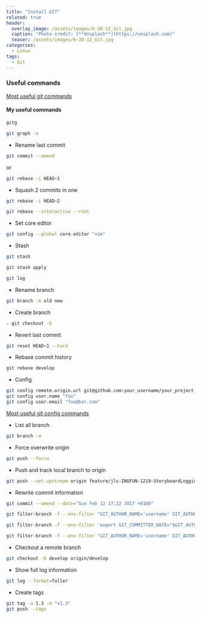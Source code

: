 ```yaml
---
title: "Install GIT"
related: true
header:
  overlay_image: /assets/images/6-30-12_Git.jpg
  caption: "Photo credit: [**Unsplash**](https://unsplash.com)"
  teaser: /assets/images/6-30-12_Git.jpg
categories:
  - Linux
tags:
  - Git
---
```


### Useful commands

[Most useful git commands](https://orga.cat/posts/most-useful-git-commands)

#### My useful commands

```bash
gitg
```
```bash
git graph -a
```

- Rename last commit

```bash
git commit --amend
```
or
```bash
git rebase -i HEAD~1
```

- Squash 2 commits in one

```bash
git rebase -i HEAD~2
```
```bash
git rebase --interactive --root
```

- Set core editor

```bash
git config --global core.editor "vim"
```

- Stash

```bash
git stash
```

```bash
git stash apply
```

```bash
git log 
```

- Rename branch 

```bash
git branch -m old new
```

- Create branch 

```bash
- git checkout -b
```
- Revert last commit

```bash
git reset HEAD~1 --hard
```

- Rebase commit history

```bash
git rebase develop
```

- Config

```bash
git config remote.origin.url git@github.com:your_username/your_project.git
git config user.name "foo"
git config user.email "foo@bar.com"
```

[Most useful git config commands](https://gist.github.com/jexchan/2351996)

- List all branch

```bash
git branch -a
```

- Force overwrite origin

```bash
git push --force
```

- Push and track local branch to origin

```bash
git push --set-upstream origin feature/jls-INGFUN-1219-StoryboardLoggingBadVolumeId
```

- Rewrite commit information

```bash
git commit --amend --date="Sun Feb 12 17:22 2017 +0100"
```

```bash
git filter-branch -f --env-filter "GIT_AUTHOR_NAME='username' GIT_AUTHOR_EMAIL='foo@bar.com'; GIT_COMMITTER_NAME='username'; GIT_COMMITTER_EMAIL='foo@bar.com'"
```

```bash
git filter-branch -f --env-filter 'export GIT_COMMITTER_DATE="$GIT_AUTHOR_DATE"'
```

```bash
git filter-branch -f --env-filter "GIT_AUTHOR_NAME='username' GIT_AUTHOR_EMAIL='foo@bar.com'; GIT_COMMITTER_NAME='username'; GIT_COMMITTER_EMAIL='foo@bar.com';GIT_COMMITTER_DATE='Sun Feb 12 17:22 2017 +0100';GIT_AUTHOR_DATE='Sun Feb 12 17:22 2017 +0100'"
```

- Checkout a remote branch

```bash
git checkout -b develop origin/develop
```

- Show full log information

```bash
git log --format=fuller
```

- Create tags


```bash
git tag -a 1.3 -m "v1.3"
git push --tags
```
